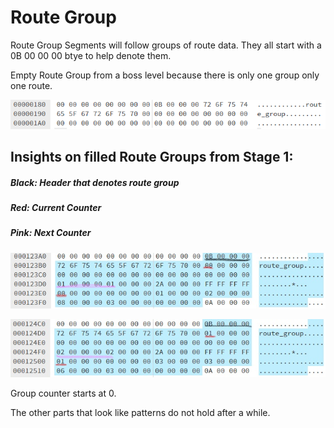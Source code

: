 # Route Group

Route Group Segments will follow groups of route data. They all start with a 0B 00 00 00 btye to help denote them.

Empty Route Group from a boss level because there is only one group only one route.

![Empty Route Group](https://raw.githubusercontent.com/SmallMistake/Modding-NiD/main/Route_Data/pictures/routeGroup.PNG)


## Insights on filled Route Groups from Stage 1:

##### Black: Header that denotes route group
##### Red: Current Counter
##### Pink: Next Counter

![Group 0](https://raw.githubusercontent.com/SmallMistake/Modding-NiD/main/Route_Data/pictures/routeGroup0Stage1_LI.jpg)

![Group 1](https://raw.githubusercontent.com/SmallMistake/Modding-NiD/main/Route_Data/pictures/routeGroup1Stage1_LI.jpg)

Group counter starts at 0.

The other parts that look like patterns do not hold after a while.
